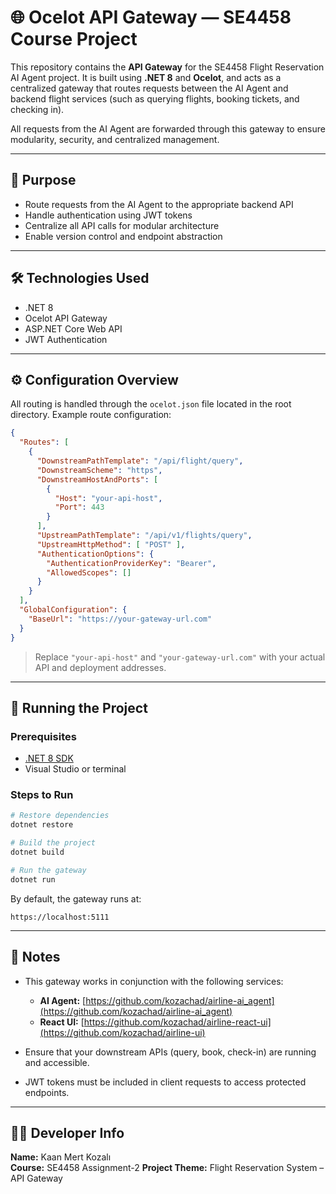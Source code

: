# 🌐 Ocelot API Gateway — SE4458 Course Project

This repository contains the **API Gateway** for the SE4458 Flight Reservation AI Agent project. It is built using **.NET 8** and **Ocelot**, and acts as a centralized gateway that routes requests between the AI Agent and backend flight services (such as querying flights, booking tickets, and checking in).

All requests from the AI Agent are forwarded through this gateway to ensure modularity, security, and centralized management.

---

## 🧭 Purpose

- Route requests from the AI Agent to the appropriate backend API
- Handle authentication using JWT tokens
- Centralize all API calls for modular architecture
- Enable version control and endpoint abstraction

---

## 🛠️ Technologies Used

- .NET 8
- Ocelot API Gateway
- ASP.NET Core Web API
- JWT Authentication

---

## ⚙️ Configuration Overview

All routing is handled through the `ocelot.json` file located in the root directory. Example route configuration:

```json
{
  "Routes": [
    {
      "DownstreamPathTemplate": "/api/flight/query",
      "DownstreamScheme": "https",
      "DownstreamHostAndPorts": [
        {
          "Host": "your-api-host",
          "Port": 443
        }
      ],
      "UpstreamPathTemplate": "/api/v1/flights/query",
      "UpstreamHttpMethod": [ "POST" ],
      "AuthenticationOptions": {
        "AuthenticationProviderKey": "Bearer",
        "AllowedScopes": []
      }
    }
  ],
  "GlobalConfiguration": {
    "BaseUrl": "https://your-gateway-url.com"
  }
}
```

> Replace `"your-api-host"` and `"your-gateway-url.com"` with your actual API and deployment addresses.

---

## 🚀 Running the Project

### Prerequisites

- [.NET 8 SDK](https://dotnet.microsoft.com/download)
- Visual Studio or terminal

### Steps to Run

```bash
# Restore dependencies
dotnet restore

# Build the project
dotnet build

# Run the gateway
dotnet run
```

By default, the gateway runs at:

```
https://localhost:5111
```

---

## 📌 Notes

- This gateway works in conjunction with the following services:
  - **AI Agent:** [https://github.com/kozachad/airline-ai_agent](https://github.com/kozachad/airline-ai_agent)
  - **React UI:** [https://github.com/kozachad/airline-react-ui](https://github.com/kozachad/airline-ui)

- Ensure that your downstream APIs (query, book, check-in) are running and accessible.
- JWT tokens must be included in client requests to access protected endpoints.

---

## 👨‍💻 Developer Info

**Name:** Kaan Mert Kozalı  
**Course:** SE4458 Assignment-2
**Project Theme:** Flight Reservation System – API Gateway
